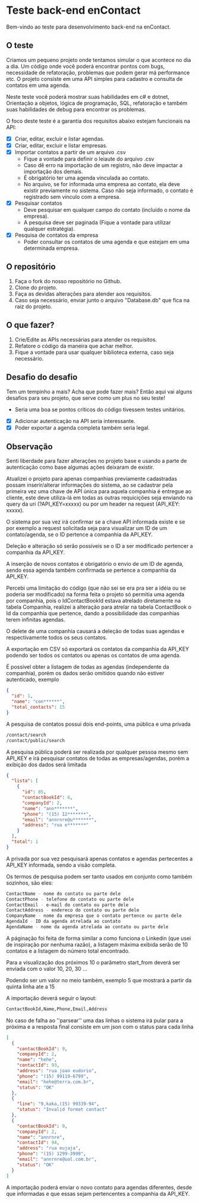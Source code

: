 # Teste back-end enContact

Bem-vindo ao teste para desenvolvimento back-end na enContact.

## O teste

Criamos um pequeno projeto onde tentamos simular o que acontece no dia a dia.
Um código onde você poderá encontrar pontos com bugs, necessidade de refatoração, problemas que podem gerar má performance etc.
O projeto consiste em uma API simples para cadastro e consulta de contatos em uma agenda.

Neste teste você poderá mostrar suas habilidades em c# e dotnet, Orientação a objetos, lógica de programação, SQL, refatoração e também suas habilidades de debug para encontrar os problemas.

O foco deste teste é a garantia dos requisitos abaixo estejam funcionais na API:

- [X] Criar, editar, excluir e listar agendas.
- [X] Criar, editar, excluir e listar empresas.
- [X] Importar contatos a partir de um arquivo .csv
  - Fique a vontade para definir o leiaute do arquivo .csv
  - Caso dê erro na importação de um registro, não deve impactar a importação dos demais.
  - É obrigatório ter uma agenda vinculada ao contato.
  - No arquivo, se for informada uma empresa ao contato, ela deve existir previamente no sistema. Caso não seja informado, o contato é registrado sem vinculo com a empresa.
- [X] Pesquisar contatos
  - Deve pesquisar em qualquer campo do contato (incluído o nome da empresa).
  - A pesquisa deve ser paginada (Fique a vontade para utilizar qualquer estratégia).
- [X] Pesquisa de contatos da empresa
  - Poder consultar os contatos de uma agenda e que estejam em uma determinada empresa.

## O repositório

1. Faça o fork do nosso repositório no Github.
2. Clone do projeto.
3. Faça as devidas alterações para atender aos requisitos.
4. Caso seja necessário, enviar junto o arquivo "Database.db" que fica na raiz do projeto.

## O que fazer?

1. Crie/Edite as APIs necessárias para atender os requisitos.
2. Refatore o código da maneira que achar melhor.
3. Fique a vontade para usar qualquer biblioteca externa, caso seja necessário.

## Desafio do desafio

Tem um tempinho a mais? Acha que pode fazer mais? Então aqui vai alguns desafios para seu projeto, que serve como um plus no seu teste!

- Seria uma boa se pontos críticos do código tivessem testes unitários.
- [X] Adicionar autenticação na API seria interessante.
- [X] Poder exportar a agenda completa também seria legal.

## Observação

Senti liberdade para fazer alterações no projeto base e usando a parte de autenticação como base algumas ações deixaram de existir.

Atualizei o projeto para apenas companhias previamente cadastradas possam inserir/alterar informações do sistema, ao se cadastrar pela primeira vez uma chave de API única para aquela companhia é entregue ao cliente, este deve utiliza-lá em todas as outras requicições seja enviando na query da uri (?API_KEY=xxxxx) ou por um header na request (API_KEY: xxxxx).

O sistema por sua vez irá confirmar se a chave API informada existe e se por exemplo a request solicitada seja para visualizar um ID de um contato/agenda, se o ID pertence a companhia da API_KEY.

Deleção e alteração só serão possíveis se o ID a ser modificado pertencer a companhia da API_KEY.

A inserção de novos contatos é obrigatório o envio de um ID de agenda, sendo essa agenda também confirmada se pertence a companhia da API_KEY.

Percebi uma limitação do código (que não sei se era pra ser a idéia ou se poderia ser modificado) na forma feita o projeto só permitia uma agenda por companhia, pois o IdContactBookId estava atrelado diretamente na tabela Companhia, realizei a alteração para atrelar na tabela ContactBook o Id da companhia que pertence, dando a possibilidade das companhias terem infinitas agendas.


O delete de uma companhia causará a deleção de todas suas agendas e respectivamente todos os seus contatos.

A exportação em CSV só exportará os contatos da companhia da API_KEY podendo ser todos os contatos ou apenas os contatos de uma agenda.


É possível obter a listagem de todas as agendas (independente da companhia), porém os dados serão omitidos quando não estiver autenticado, exemplo

```json
{
  "id": 1,
  "name": "con******",
  "total_contacts": 15
}
```


A pesquisa de contatos possui dois end-points, uma pública e uma privada

```bash
/contact/search
/contact/public/search
```

A pesquisa pública poderá ser realizada por qualquer pessoa mesmo sem API_KEY e irá pesquisar contatos de todas as empresas/agendas, porém a exibição dos dados será limitada

```json
{
  "lista": [
    {
      "id": 85,
      "contactBookId": 6,
      "companyId": 2,
      "name": "ann*******",
      "phone": "(15) 12*******",
      "email": "annrnre@u*******",
      "address": "rua e*******"
    }
  ],
  "total": 1
}
```

A privada por sua vez pesquisará apenas contatos e agendas pertecentes a API_KEY informada, sendo a visão completa.

Os termos de pesquisa podem ser tanto usados em conjunto como também sozinhos, são eles:

```bash
ContactName - nome do contato ou parte dele
ContactPhone - telefone do contato ou parte dele
ContactEmail - e-mail do contato ou parte dele
ContactAddress - endereco do contato ou parte dele
CompanyName - nome da empresa que o contato pertence ou parte dele
AgendaId - ID da agenda atrelada ao contato
AgendaName - nome da agenda atrelada ao contato ou parte dele
```


A páginação foi feita de forma similar a como funciona o Linkedin (que usei de inspiração por nenhuma razão), a listagem máxima exibida serão de 10 contatos e a listagem do número total encontrado.

Para a visualização dos próximos 10 o parâmetro start_from deverá ser enviada com o valor 10, 20, 30 ...

Podendo ser um valor no meio também, exemplo 5 que mostrará a partir da quinta linha ate a 15 


A importação deverá seguir o layout:

```bash
ContactBookId,Name,Phone,Email,Address
```


No caso de falha ao ''parsear'' uma das linhas o sistema irá pular para a próxima e a resposta final consiste em um json com o status para cada linha

```json
[
  {
    "contactBookId": 9,
    "companyId": 2,
    "name": "hehe",
    "contactId": 93,
    "address": "rua joao eudorio",
    "phone": "(15) 99119-6799",
    "email": "hehe@terra.com.br",
    "status": "OK"
  },
  {
    "line": "9,kaka,(15) 99339-94",
    "status": "Invalid format contact"
  },
  {
    "contactBookId": 9,
    "companyId": 2,
    "name": "annrnre",
    "contactId": 94,
    "address": "rua eujaja",
    "phone": "(15) 1299-3999",
    "email": "annrnre@uol.com.br",
    "status": "OK"
  }
]
```

A importação poderá enviar o novo contato para agendas diferentes, desde que informadas e que essas sejam pertencentes a companhia da API_KEY.





